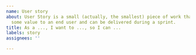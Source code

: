 ```yaml
---
name: User story
about: User Story is a small (actually, the smallest) piece of work that represents
  some value to an end user and can be delivered during a sprint.
title: As a ..., I want to ..., so I can ...
labels: story
assignees: ''

---
```



